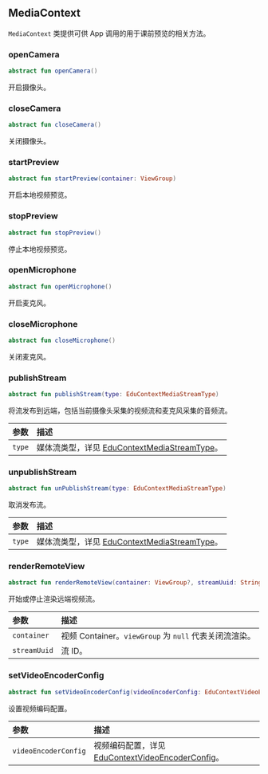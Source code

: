 ## MediaContext

`MediaContext` 类提供可供 App 调用的用于课前预览的相关方法。

### openCamera

```kotlin
abstract fun openCamera()
```

开启摄像头。

### closeCamera

```kotlin
abstract fun closeCamera()
```

关闭摄像头。

### startPreview

```kotlin
abstract fun startPreview(container: ViewGroup)
```

开启本地视频预览。

### stopPreview

```kotlin
abstract fun stopPreview()
```

停止本地视频预览。

### openMicrophone

```kotlin
abstract fun openMicrophone()
```

开启麦克风。

### closeMicrophone

```kotlin
abstract fun closeMicrophone()
```

关闭麦克风。

### publishStream

```kotlin
abstract fun publishStream(type: EduContextMediaStreamType)
```

将流发布到远端，包括当前摄像头采集的视频流和麦克风采集的音频流。

| 参数   | 描述                                                                                                                                            |
| :----- | :---------------------------------------------------------------------------------------------------------------------------------------------- |
| `type` | 媒体流类型，详见 [EduContextMediaStreamType](/cn/agora-class/edu_context_api_ref_android_type_def?platform=Android#educontextmediastreamtype)。 |

### unpublishStream

```kotlin
abstract fun unPublishStream(type: EduContextMediaStreamType)
```

取消发布流。

| 参数   | 描述                                                                                                                                            |
| :----- | :---------------------------------------------------------------------------------------------------------------------------------------------- |
| `type` | 媒体流类型，详见 [EduContextMediaStreamType](/cn/agora-class/edu_context_api_ref_android_type_def?platform=Android#educontextmediastreamtype)。 |

### renderRemoteView

```kotlin
abstract fun renderRemoteView(container: ViewGroup?, streamUuid: String)
```

开始或停止渲染远端视频流。

| 参数         | 描述                                                   |
| :----------- | :----------------------------------------------------- |
| `container`  | 视频 Container。`viewGroup` 为 `null` 代表关闭流渲染。 |
| `streamUuid` | 流 ID。                                                |

### setVideoEncoderConfig

```kotlin
abstract fun setVideoEncoderConfig(videoEncoderConfig: EduContextVideoEncoderConfig)
```

设置视频编码配置。

| 参数                 | 描述                                                                                                                                                    |
| :------------------- | :------------------------------------------------------------------------------------------------------------------------------------------------------ |
| `videoEncoderConfig` | 视频编码配置，详见 [EduContextVideoEncoderConfig](/cn/agora-class/edu_context_api_ref_android_type_def?platform=Android#educontextvideoencoderconfig)。 |
